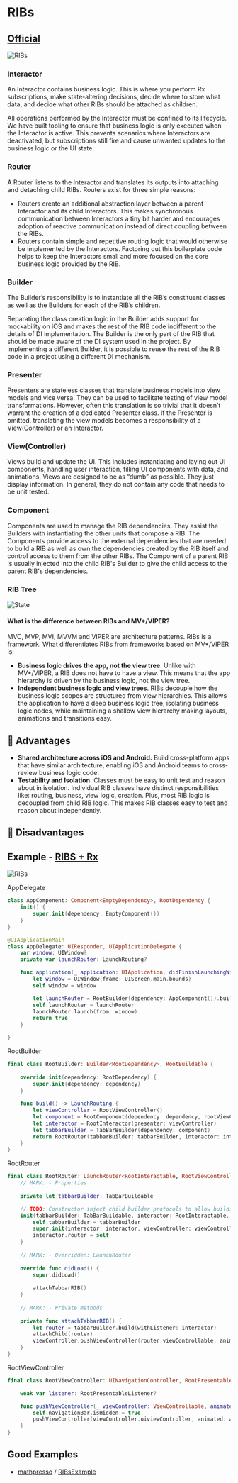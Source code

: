 # RIBs

## [Official](https://github.com/uber/RIBs)

![RIBs](https://github.com/uber/ribs/raw/assets/documentation/ribs.png)

### Interactor

An Interactor contains business logic. This is where you perform Rx subscriptions, make state-altering decisions, decide where to store what data, and decide what other RIBs should be attached as children.

All operations performed by the Interactor must be confined to its lifecycle. We have built tooling to ensure that business logic is only executed when the Interactor is active. This prevents scenarios where Interactors are deactivated, but subscriptions still fire and cause unwanted updates to the business logic or the UI state.

### Router

A Router listens to the Interactor and translates its outputs into attaching and detaching child RIBs. Routers exist for three simple reasons:

- Routers create an additional abstraction layer between a parent Interactor and its child Interactors. This makes synchronous communication between Interactors a tiny bit harder and encourages adoption of reactive communication instead of direct coupling between the RIBs.
- Routers contain simple and repetitive routing logic that would otherwise be implemented by the Interactors. Factoring out this boilerplate code helps to keep the Interactors small and more focused on the core business logic provided by the RIB.

### Builder

The Builder’s responsibility is to instantiate all the RIB’s constituent classes as well as the Builders for each of the RIB’s children.

Separating the class creation logic in the Builder adds support for mockability on iOS and makes the rest of the RIB code indifferent to the details of DI implementation. The Builder is the only part of the RIB that should be made aware of the DI system used in the project. By implementing a different Builder, it is possible to reuse the rest of the RIB code in a project using a different DI mechanism.

### Presenter

Presenters are stateless classes that translate business models into view models and vice versa. They can be used to facilitate testing of view model transformations. However, often this translation is so trivial that it doesn’t warrant the creation of a dedicated Presenter class. If the Presenter is omitted, translating the view models becomes a responsibility of a View(Controller) or an Interactor.

### View(Controller)

Views build and update the UI. This includes instantiating and laying out UI components, handling user interaction, filling UI components with data, and animations. Views are designed to be as “dumb” as possible. They just display information. In general, they do not contain any code that needs to be unit tested.

### Component

Components are used to manage the RIB dependencies. They assist the Builders with instantiating the other units that compose a RIB. The Components provide access to the external dependencies that are needed to build a RIB as well as own the dependencies created by the RIB itself and control access to them from the other RIBs. The Component of a parent RIB is usually injected into the child RIB's Builder to give the child access to the parent RIB's dependencies.

### RIB Tree

![State](https://github.com/uber/ribs/raw/assets/documentation/state.gif)

#### What is the difference between RIBs and MV*/VIPER?

MVC, MVP, MVI, MVVM and VIPER are architecture patterns. RIBs is a framework. What differentiates RIBs from frameworks based on MV*/VIPER is:

- **Business logic drives the app, not the view tree**. Unlike with MV*/VIPER, a RIB does not have to have a view. This means that the app hierarchy is driven by the business logic, not the view tree.
- **Independent business logic and view trees**. RIBs decouple how the business logic scopes are structured from view hierarchies. This allows the application to have a deep business logic tree, isolating business logic nodes, while maintaining a shallow view hierarchy making layouts, animations and transitions easy.



## 🙂 Advantages

- **Shared architecture across iOS and Android.** Build cross-platform apps that have similar architecture, enabling iOS and Android teams to cross-review business logic code.
- **Testability and Isolation.** Classes must be easy to unit test and reason about in isolation. Individual RIB classes have distinct responsibilities like: routing, business, view logic, creation. Plus, most RIB logic is decoupled from child RIB logic. This makes RIB classes easy to test and reason about independently.

## 🙁 Disadvantages





## Example - [RIBS + Rx](https://github.com/Goeun1001/ios-architectures/tree/master/RIBs-snapKit)

![RIBs](/Users/jge/Documents/dev/JGE-ios-architecture/Docs/images/RIBs.png)

AppDelegate

```swift
class AppComponent: Component<EmptyDependency>, RootDependency {
    init() {
        super.init(dependency: EmptyComponent())
    }
}

@UIApplicationMain
class AppDelegate: UIResponder, UIApplicationDelegate {
    var window: UIWindow?
    private var launchRouter: LaunchRouting?

    func application(_ application: UIApplication, didFinishLaunchingWithOptions launchOptions: [UIApplication.LaunchOptionsKey: Any]?) -> Bool {
        let window = UIWindow(frame: UIScreen.main.bounds)
        self.window = window

        let launchRouter = RootBuilder(dependency: AppComponent()).build()
        self.launchRouter = launchRouter
        launchRouter.launch(from: window)
        return true
    }

}
```

RootBuilder

```swift
final class RootBuilder: Builder<RootDependency>, RootBuildable {
    
    override init(dependency: RootDependency) {
        super.init(dependency: dependency)
    }
    
    func build() -> LaunchRouting {
        let viewController = RootViewController()
        let component = RootComponent(dependency: dependency, rootViewController: viewController)
        let interactor = RootInteractor(presenter: viewController)
        let tabbarBuilder = TabBarBuilder(dependency: component)
        return RootRouter(tabbarBuilder: tabbarBuilder, interactor: interactor, viewController: viewController)
    }
}
```

RootRouter

```swift
final class RootRouter: LaunchRouter<RootInteractable, RootViewControllable>, RootRouting {
    // MARK: - Properties
    
    private let tabbarBuilder: TabBarBuildable

    // TODO: Constructor inject child builder protocols to allow building children.
    init(tabbarBuilder: TabBarBuildable, interactor: RootInteractable, viewController: RootViewControllable) {
        self.tabbarBuilder = tabbarBuilder
        super.init(interactor: interactor, viewController: viewController)
        interactor.router = self
    }
    
    // MARK: - Overridden: LaunchRouter
    
    override func didLoad() {
        super.didLoad()
        
        attachTabbarRIB()
    }
    
    // MARK: - Private methods
    
    private func attachTabbarRIB() {
        let router = tabbarBuilder.build(withListener: interactor)
        attachChild(router)
        viewController.pushViewController(router.viewControllable, animated: false)
    }
}
```

RootViewController

```swift
final class RootViewController: UINavigationController, RootPresentable, RootViewControllable {

    weak var listener: RootPresentableListener?

    func pushViewController(_ viewController: ViewControllable, animated: Bool) {
        self.navigationBar.isHidden = true
        pushViewController(viewController.uiviewController, animated: animated)
    }
}
```





## Good Examples

- [mathpresso](https://github.com/mathpresso) / [RIBsExample](https://github.com/mathpresso/RIBsExample)
